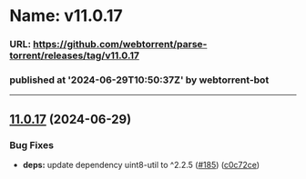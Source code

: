 # Name: v11.0.17 
### URL: https://github.com/webtorrent/parse-torrent/releases/tag/v11.0.17
### published at '2024-06-29T10:50:37Z' by webtorrent-bot
---
## [11.0.17](https://github.com/webtorrent/parse-torrent/compare/v11.0.16...v11.0.17) (2024-06-29)


### Bug Fixes

* **deps:** update dependency uint8-util to ^2.2.5 ([#185](https://github.com/webtorrent/parse-torrent/issues/185)) ([c0c72ce](https://github.com/webtorrent/parse-torrent/commit/c0c72ceb2ca7484434cf4c25563191697febf12a))




